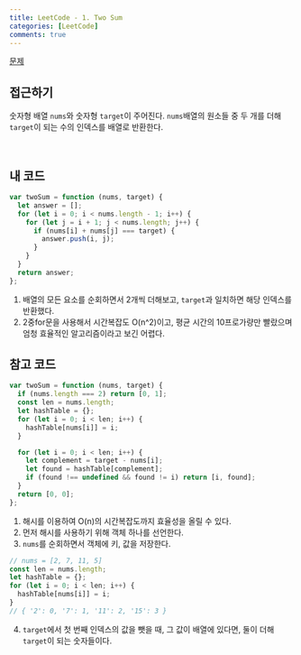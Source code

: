 ```yaml
---
title: LeetCode - 1. Two Sum
categories: [LeetCode]
comments: true
---
```


[문제](https://leetcode.com/problems/two-sum/)

## 접근하기

숫자형 배열 `nums`와 숫자형 `target`이 주어진다. `nums`배열의 원소들 중 두 개를 더해 `target`이 되는 수의 인덱스를 배열로 반환한다.

<br>

## 내 코드

```js
var twoSum = function (nums, target) {
  let answer = [];
  for (let i = 0; i < nums.length - 1; i++) {
    for (let j = i + 1; j < nums.length; j++) {
      if (nums[i] + nums[j] === target) {
        answer.push(i, j);
      }
    }
  }
  return answer;
};
```

1. 배열의 모든 요소를 순회하면서 2개씩 더해보고, `target`과 일치하면 해당 인덱스를 반환했다.
2. 2중for문을 사용해서 시간복잡도 O(n^2)이고, 평균 시간의 10프로가량만 빨랐으며 엄청 효율적인 알고리즘이라고 보긴 어렵다.

## 참고 코드

```js
var twoSum = function (nums, target) {
  if (nums.length === 2) return [0, 1];
  const len = nums.length;
  let hashTable = {};
  for (let i = 0; i < len; i++) {
    hashTable[nums[i]] = i;
  }

  for (let i = 0; i < len; i++) {
    let complement = target - nums[i];
    let found = hashTable[complement];
    if (found !== undefined && found != i) return [i, found];
  }
  return [0, 0];
};
```

1. 해시를 이용하여 O(n)의 시간복잡도까지 효율성을 올릴 수 있다.
2. 먼저 해시를 사용하기 위해 객체 하나를 선언한다.
3. `nums`를 순회하면서 객체에 키, 값을 저장한다.

```js
// nums = [2, 7, 11, 5]
const len = nums.length;
let hashTable = {};
for (let i = 0; i < len; i++) {
  hashTable[nums[i]] = i;
}
// { '2': 0, '7': 1, '11': 2, '15': 3 }
```

4. `target`에서 첫 번째 인덱스의 값을 뺏을 때, 그 값이 배열에 있다면, 둘이 더해 `target`이 되는 숫자들이다.
